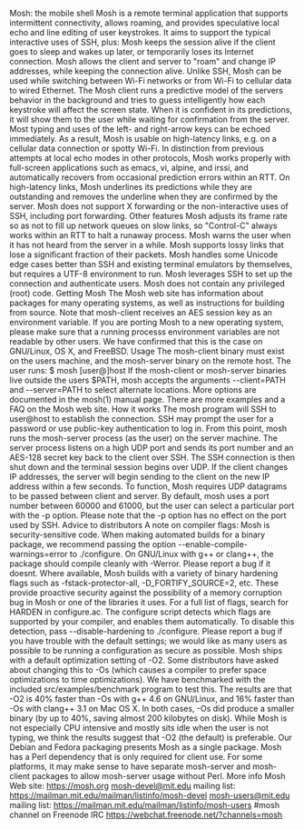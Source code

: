 Mosh: the mobile shell Mosh is a remote terminal application that supports intermittent connectivity, allows roaming, and provides speculative local echo and line editing of user keystrokes. It aims to support the typical interactive uses of SSH, plus: Mosh keeps the session alive if the client goes to sleep and wakes up later, or temporarily loses its Internet connection. Mosh allows the client and server to "roam" and change IP addresses, while keeping the connection alive. Unlike SSH, Mosh can be used while switching between Wi-Fi networks or from Wi-Fi to cellular data to wired Ethernet. The Mosh client runs a predictive model of the servers behavior in the background and tries to guess intelligently how each keystroke will affect the screen state. When it is confident in its predictions, it will show them to the user while waiting for confirmation from the server. Most typing and uses of the left- and right-arrow keys can be echoed immediately. As a result, Mosh is usable on high-latency links, e.g. on a cellular data connection or spotty Wi-Fi. In distinction from previous attempts at local echo modes in other protocols, Mosh works properly with full-screen applications such as emacs, vi, alpine, and irssi, and automatically recovers from occasional prediction errors within an RTT. On high-latency links, Mosh underlines its predictions while they are outstanding and removes the underline when they are confirmed by the server. Mosh does not support X forwarding or the non-interactive uses of SSH, including port forwarding. Other features Mosh adjusts its frame rate so as not to fill up network queues on slow links, so "Control-C" always works within an RTT to halt a runaway process. Mosh warns the user when it has not heard from the server in a while. Mosh supports lossy links that lose a significant fraction of their packets. Mosh handles some Unicode edge cases better than SSH and existing terminal emulators by themselves, but requires a UTF-8 environment to run. Mosh leverages SSH to set up the connection and authenticate users. Mosh does not contain any privileged (root) code. Getting Mosh The Mosh web site has information about packages for many operating systems, as well as instructions for building from source. Note that mosh-client receives an AES session key as an environment variable. If you are porting Mosh to a new operating system, please make sure that a running processs environment variables are not readable by other users. We have confirmed that this is the case on GNU/Linux, OS X, and FreeBSD. Usage The mosh-client binary must exist on the users machine, and the mosh-server binary on the remote host. The user runs: $ mosh [user@]host If the mosh-client or mosh-server binaries live outside the users $PATH, mosh accepts the arguments --client=PATH and --server=PATH to select alternate locations. More options are documented in the mosh(1) manual page. There are more examples and a FAQ on the Mosh web site. How it works The mosh program will SSH to user@host to establish the connection. SSH may prompt the user for a password or use public-key authentication to log in. From this point, mosh runs the mosh-server process (as the user) on the server machine. The server process listens on a high UDP port and sends its port number and an AES-128 secret key back to the client over SSH. The SSH connection is then shut down and the terminal session begins over UDP. If the client changes IP addresses, the server will begin sending to the client on the new IP address within a few seconds. To function, Mosh requires UDP datagrams to be passed between client and server. By default, mosh uses a port number between 60000 and 61000, but the user can select a particular port with the -p option. Please note that the -p option has no effect on the port used by SSH. Advice to distributors A note on compiler flags: Mosh is security-sensitive code. When making automated builds for a binary package, we recommend passing the option --enable-compile-warnings=error to ./configure. On GNU/Linux with g++ or clang++, the package should compile cleanly with -Werror. Please report a bug if it doesnt. Where available, Mosh builds with a variety of binary hardening flags such as -fstack-protector-all, -D_FORTIFY_SOURCE=2, etc. These provide proactive security against the possibility of a memory corruption bug in Mosh or one of the libraries it uses. For a full list of flags, search for HARDEN in configure.ac. The configure script detects which flags are supported by your compiler, and enables them automatically. To disable this detection, pass --disable-hardening to ./configure. Please report a bug if you have trouble with the default settings; we would like as many users as possible to be running a configuration as secure as possible. Mosh ships with a default optimization setting of -O2. Some distributors have asked about changing this to -Os (which causes a compiler to prefer space optimizations to time optimizations). We have benchmarked with the included src/examples/benchmark program to test this. The results are that -O2 is 40% faster than -Os with g++ 4.6 on GNU/Linux, and 16% faster than -Os with clang++ 3.1 on Mac OS X. In both cases, -Os did produce a smaller binary (by up to 40%, saving almost 200 kilobytes on disk). While Mosh is not especially CPU intensive and mostly sits idle when the user is not typing, we think the results suggest that -O2 (the default) is preferable. Our Debian and Fedora packaging presents Mosh as a single package. Mosh has a Perl dependency that is only required for client use. For some platforms, it may make sense to have separate mosh-server and mosh-client packages to allow mosh-server usage without Perl. More info Mosh Web site: https://mosh.org mosh-devel@mit.edu mailing list: https://mailman.mit.edu/mailman/listinfo/mosh-devel mosh-users@mit.edu mailing list: https://mailman.mit.edu/mailman/listinfo/mosh-users #mosh channel on Freenode IRC https://webchat.freenode.net/?channels=mosh